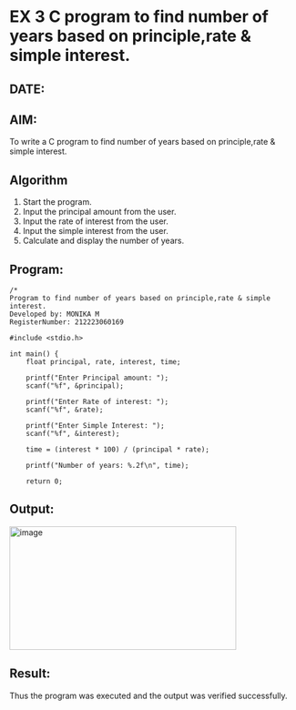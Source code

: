 # EX 3 C program to find number of years based on principle,rate & simple interest.
## DATE:
## AIM:
To write a C program to find number of years based on principle,rate & simple interest.

## Algorithm
1. Start the program.
2. Input the principal amount from the user.
3. Input the rate of interest from the user.
4. Input the simple interest from the user.
5. Calculate and display the number of years.  

## Program:
```
/*
Program to find number of years based on principle,rate & simple interest.
Developed by: MONIKA M
RegisterNumber: 212223060169

#include <stdio.h>

int main() {
    float principal, rate, interest, time;

    printf("Enter Principal amount: ");
    scanf("%f", &principal);

    printf("Enter Rate of interest: ");
    scanf("%f", &rate);

    printf("Enter Simple Interest: ");
    scanf("%f", &interest);

    time = (interest * 100) / (principal * rate);

    printf("Number of years: %.2f\n", time);

    return 0;
```

## Output:
<img width="398" height="217" alt="image" src="https://github.com/user-attachments/assets/b58b9cd0-14a5-4c17-b272-5e058249efb3" />

## Result:
Thus the program was executed and the output was verified successfully.
